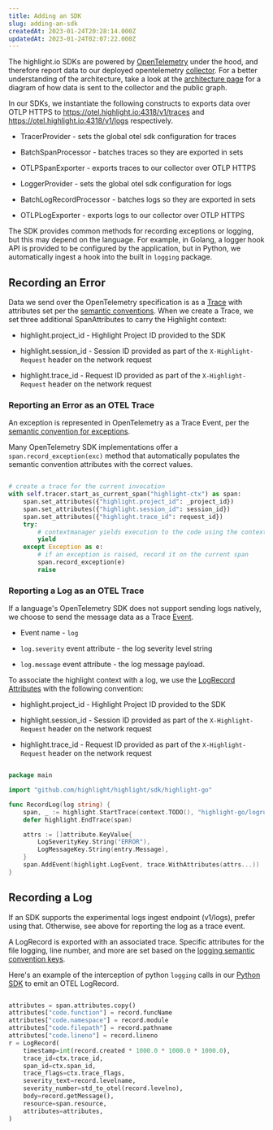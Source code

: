 ```yaml
---
title: Adding an SDK
slug: adding-an-sdk
createdAt: 2023-01-24T20:28:14.000Z
updatedAt: 2023-01-24T02:07:22.000Z
---
```


The highlight.io SDKs are powered by [OpenTelemetry](https://opentelemetry.io/) under the hood, and therefore report data to our deployed opentelemetry [collector](https://otel.highlight.io). For a better understanding of the architecture, take a look at the [architecture page](architecture.md) for a diagram of how data is sent to the collector and the public graph.

In our SDKs, we instantiate the following constructs to exports data over OTLP HTTPS to https://otel.highlight.io:4318/v1/traces and https://otel.highlight.io:4318/v1/logs respectively.

- TracerProvider - sets the global otel sdk configuration for traces
- BatchSpanProcessor - batches traces so they are exported in sets
- OTLPSpanExporter - exports traces to our collector over OTLP HTTPS

- LoggerProvider - sets the global otel sdk configuration for logs
- BatchLogRecordProcessor - batches logs so they are exported in sets
- OTLPLogExporter - exports logs to our collector over OTLP HTTPS

The SDK provides common methods for recording exceptions or logging, but this may depend on the language. For example, in Golang, a logger hook API is provided to be configured by the application, but in Python, we automatically ingest a hook into the built in `logging` package.

## Recording an Error

Data we send over the OpenTelemetry specification is as a [Trace](https://opentelemetry.io/docs/reference/specification/trace/) with attributes set per the [semantic conventions](https://opentelemetry.io/docs/reference/specification/trace/semantic_conventions/).
When we create a Trace, we set three additional SpanAttributes to carry the Highlight context:

- highlight.project_id - Highlight Project ID provided to the SDK

- highlight.session_id - Session ID provided as part of the `X-Highlight-Request` header on the network request

- highlight.trace_id - Request ID provided as part of the `X-Highlight-Request` header on the network request

### Reporting an Error as an OTEL Trace

An exception is represented in OpenTelemetry as a Trace Event, per the [semantic convention for exceptions](https://opentelemetry.io/docs/reference/specification/trace/semantic_conventions/exceptions/).

Many OpenTelemetry SDK implementations offer a `span.record_exception(exc)` method that automatically populates the semantic convention attributes with the correct values.

```python

# create a trace for the current invocation
with self.tracer.start_as_current_span("highlight-ctx") as span:
    span.set_attributes({"highlight.project_id": _project_id})
    span.set_attributes({"highlight.session_id": session_id})
    span.set_attributes({"highlight.trace_id": request_id})
    try:
        # contextmanager yields execution to the code using the contextmanager
        yield
    except Exception as e:
        # if an exception is raised, record it on the current span
        span.record_exception(e)
        raise

```

### Reporting a Log as an OTEL Trace

If a language's OpenTelemetry SDK does not support sending logs natively, we choose to send the message data as a Trace [Event](https://opentelemetry.io/docs/concepts/signals/traces/#span-events).

- Event name - `log`

- `log.severity` event attribute - the log severity level string

- `log.message` event attribute - the log message payload.

To associate the highlight context with a log, we use the [LogRecord](https://opentelemetry.io/docs/reference/specification/logs/data-model/#log-and-event-record-definition) [Attributes](https://opentelemetry.io/docs/reference/specification/logs/semantic_conventions/) with the following convention:

- highlight.project_id - Highlight Project ID provided to the SDK

- highlight.session_id - Session ID provided as part of the `X-Highlight-Request` header on the network request

- highlight.trace_id - Request ID provided as part of the `X-Highlight-Request` header on the network request

```go

package main

import "github.com/highlight/highlight/sdk/highlight-go"

func RecordLog(log string) {
	span, _ := highlight.StartTrace(context.TODO(), "highlight-go/logrus")
	defer highlight.EndTrace(span)

	attrs := []attribute.KeyValue{
		LogSeverityKey.String("ERROR"),
		LogMessageKey.String(entry.Message),
	}
	span.AddEvent(highlight.LogEvent, trace.WithAttributes(attrs...))
}

```

## Recording a Log

If an SDK supports the experimental logs ingest endpoint (v1/logs), prefer using that. Otherwise, see above for reporting the log as a trace event.

A LogRecord is exported with an associated trace. Specific attributes for the file logging, line number, and more are set based on the [logging semantic convention keys](https://opentelemetry.io/docs/reference/specification/logs/semantic_conventions/).

Here's an example of the interception of python `logging` calls in our [Python SDK](https://github.com/highlight/highlight/blob/93bfea864440a1976ac945ba2b40a34cf3b53479/sdk/highlight-py/highlight_io/sdk.py#L139-L160) to emit an OTEL LogRecord.

```python

attributes = span.attributes.copy()
attributes["code.function"] = record.funcName
attributes["code.namespace"] = record.module
attributes["code.filepath"] = record.pathname
attributes["code.lineno"] = record.lineno
r = LogRecord(
    timestamp=int(record.created * 1000.0 * 1000.0 * 1000.0),
    trace_id=ctx.trace_id,
    span_id=ctx.span_id,
    trace_flags=ctx.trace_flags,
    severity_text=record.levelname,
    severity_number=std_to_otel(record.levelno),
    body=record.getMessage(),
    resource=span.resource,
    attributes=attributes,
)

```
